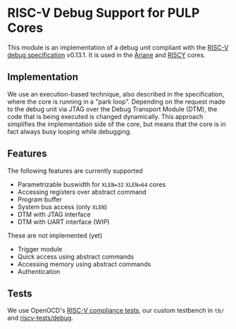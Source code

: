 # RISC-V Debug Support for PULP Cores

This module is an implementation of a debug unit compliant with the [RISC-V
debug specification](https://github.com/riscv/riscv-debug-spec) v0.13.1. It is
used in the [Ariane](https://github.com/pulp-platform/ariane) and
[RI5CY](https://github.com/pulp-platform/riscv) cores.

## Implementation
We use an execution-based technique, also described in the specification, where
the core is running in a "park loop". Depending on the request made to the debug
unit via JTAG over the Debug Transport Module (DTM), the code that is being
executed is changed dynamically. This approach simplifies the implementation
side of the core, but means that the core is in fact always busy looping while
debugging.

## Features
The following features are currently supported

* Parametrizable buswidth for `XLEN=32` `XLEN=64` cores
* Accessing registers over abstract command
* Program buffer
* System bus access (only `XLEN`)
* DTM with JTAG interface
* DTM with UART interface (WIP)

These are not implemented (yet)

* Trigger module
* Quick access using abstract commands
* Accessing memory using abstract commands
* Authentication

## Tests

We use OpenOCD's [RISC-V compliance
tests](https://github.com/riscv/riscv-openocd/blob/riscv/src/target/riscv/riscv-013.c),
our custom testbench in `tb/` and
[riscv-tests/debug](https://github.com/riscv/riscv-tests/tree/master/debug).
